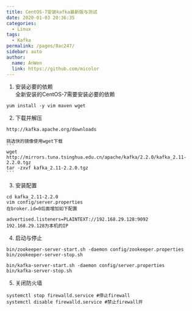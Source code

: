 ```yaml
---
title: CentOS-7安装kafka最新版与测试
date: 2020-01-03 20:36:35
categories: 
  - Linux
tags: 
  - Kafka
permalink: /pages/8ac247/
sidebar: auto
author: 
  name: AnWen
  link: https://github.com/micolor
---
```




1. 安装必要的依赖<BR>
全新安装的CentOS-7需要安装必要的依赖
```
yum install -y vim maven wget 
```

2. 下载并解压
```
http://kafka.apache.org/downloads
```
    挑选快的镜像使用wget下载
    ```
    wget http://mirrors.tuna.tsinghua.edu.cn/apache/kafka/2.2.0/kafka_2.11-2.2.0.tgz
    tar -zxvf kafka_2.11-2.2.0.tgz
    ```

3. 安装配置
```
cd kafka_2.11-2.2.0
vim config/server.properties
在broker.id=0后面增加如下配置

advertised.listeners=PLAINTEXT://192.168.29.128:9092
192.168.29.128为本机的IP
```

4. 启动与停止
```
bin/zookeeper-server-start.sh -daemon config/zookeeper.properties
bin/zookeeper-server-stop.sh 

bin/kafka-server-start.sh -daemon config/server.properties
bin/kafka-server-stop.sh
```

5. 关闭防火墙
```
systemctl stop firewalld.service #停止firewall
systemctl disable firewalld.service #禁止firewall开
```
